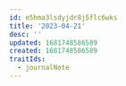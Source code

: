 ```yaml
---
id: e5hma3lsdyjdr8j5flc6wks
title: '2023-04-21'
desc: ''
updated: 1681748586589
created: 1681748586589
traitIds:
  - journalNote
---
```

